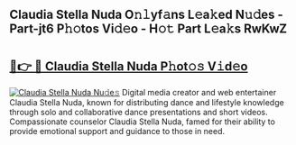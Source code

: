 ## Claudia Stella Nuda O𝚗𝚕yf𝚊ns L𝚎a𝚔ed N𝚞𝚍es - Part-jt6 P𝚑𝚘tos Vi𝚍𝚎o - H𝚘𝚝 Part L𝚎a𝚔s RwKwZ

# <h2><a href="http://kfdfpom.oniu.top/?m=Claudia+Stella+Nuda">🔗👉 🔴 Claudia Stella Nuda P𝚑ot𝚘𝚜 V𝚒d𝚎o</a></h2>

[![Claudia Stella Nuda Nu𝚍e𝚜](https://i.imgur.com/0qMVB7G.gif)](http://kfdfpom.oniu.top/?m=Claudia+Stella+Nuda)
Digital media creator and web entertainer Claudia Stella Nuda, known for distributing dance and lifestyle knowledge through solo and collaborative dance presentations and short videos. Compassionate counselor Claudia Stella Nuda, famed for their ability to provide emotional support and guidance to those in need.  
